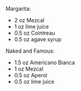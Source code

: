 Margarita: 
* 2 oz Mezcal
* 1 oz lime juice
* 0.5 oz Cointreau
* 0.5 oz agave syrup

Naked and Famous: 
* 1.5 oz Americano Bianca
* 1 oz Mezcal
* 0.5 oz Aperol
* 0.5 oz lime juice 
